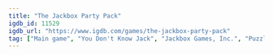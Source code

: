 ```yaml
---
title: "The Jackbox Party Pack"
igdb_id: 11529
igdb_url: "https://www.igdb.com/games/the-jackbox-party-pack"
tag: ["Main game", "You Don't Know Jack", "Jackbox Games, Inc.", "Puzzle", "Strategy", "Quiz/Trivia", "Indie", "Single player", "Multiplayer", "Co-operative", "Text", "Comedy", "Kids", "Party"]
---
```

